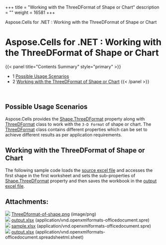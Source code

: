 +++
title = "Working with the ThreeDFormat of Shape or Chart" 
description = "" 
weight = 16581 
+++

Aspose.Cells for .NET : Working with the ThreeDFormat of Shape or Chart  

# Aspose.Cells for .NET : Working with the ThreeDFormat of Shape or Chart


{{< panel title="Contents Summary" style="primary" >}}
*   1 [Possible Usage Scenarios](#WorkingwiththeThreeDFormatofShapeorChart-PossibleUsageScenarios)
*   2 [Working with the ThreeDFormat of Shape or Chart](#WorkingwiththeThreeDFormatofShapeorChart-WorkingwiththeThreeDFormatofShapeorChart)
{{< /panel >}}
 

 

## Possible Usage Scenarios

Aspose.Cells provides the [Shape.ThreeDFormat](https://apireference.aspose.com/net/cells/aspose.cells.drawing/shape/properties/threedformat) property along with [ThreeDFormat](https://apireference.aspose.com/net/cells/aspose.cells.drawing/threedformat) class to work with the `3-D Format` of shape or chart. The [ThreeDFormat](https://apireference.aspose.com/net/cells/aspose.cells.drawing/threedformat) class contains different properties which can be set to achieve different results as per application requirements.

## Working with the ThreeDFormat of Shape or Chart

The following sample code loads the [source excel file](https://docs2.aspose.com/cells/net/attachments/5013731/5115419.xlsx) and accesses the first shape in the first worksheet and sets the sub-properties of [Shape.ThreeDFormat](https://apireference.aspose.com/net/cells/aspose.cells.drawing/shape/properties/threedformat) property and then saves the workbook in the [output excel file](https://docs2.aspose.com/cells/net/attachments/5013731/5115410.xlsx).

## Attachments:

![](https://docs2.aspose.com/cells/net/images/icons/bullet_blue.gif) [ThreeDformat-of-shape.png](https://docs2.aspose.com/cells/net/attachments/5013731/5115409.png) (image/png)  
![](https://docs2.aspose.com/cells/net/images/icons/bullet_blue.gif) [output.xlsx](https://docs2.aspose.com/cells/net/attachments/5013731/5115489.xlsx) (application/vnd.openxmlformats-officedocument.spre)  
![](https://docs2.aspose.com/cells/net/images/icons/bullet_blue.gif) [sample.xlsx](https://docs2.aspose.com/cells/net/attachments/5013731/5115419.xlsx) (application/vnd.openxmlformats-officedocument.spre)  
![](https://docs2.aspose.com/cells/net/images/icons/bullet_blue.gif) [output.xlsx](https://docs2.aspose.com/cells/net/attachments/5013731/5115410.xlsx) (application/vnd.openxmlformats-officedocument.spreadsheetml.sheet)  

